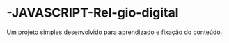 # -JAVASCRIPT-Rel-gio-digital
Um projeto simples desenvolvido para aprendizado e fixação do conteúdo.
